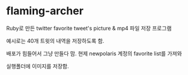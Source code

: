 flaming-archer
==============

Ruby로 만든 twitter favorite tweet's picture & mp4 파일 저장 프로그램

예시로는 40개 트윗의 내역을 저장하도록 함.

배포가 힘들어서 그냥 만들다 맘. 현제 newpolaris 계정의 favorite list를 가져와 

실행폴더에 이미지를 저장함.

